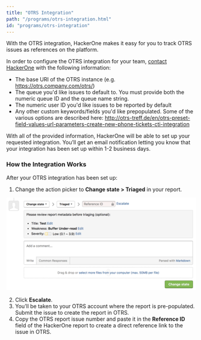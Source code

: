 ```yaml
---
title: "OTRS Integration"
path: "/programs/otrs-integration.html"
id: "programs/otrs-integration"
---
```


With the OTRS integration, HackerOne makes it easy for you to track OTRS issues as references on the platform.

In order to configure the OTRS integration for your team, [contact HackerOne](https://support.hackerone.com/hc/en-us/requests/new) with the following information:   

- The base URI of the OTRS instance (e.g. https://otrs.company.com/otrs/)
- The queue you'd like issues to default to. You must provide both the numeric queue ID and the queue name string.
- The numeric user ID you'd like issues to be reported by default
- Any other custom keywords/fields you'd like prepopulated. Some of the various options are described here: http://otrs-treff.de/en/otrs-preset-field-values-url-parameters-create-new-phone-tickets-cti-integration

With all of the provided information, HackerOne will be able to set up your requested integration. You’ll get an email notification letting you know that your integration has been set up within 1-2 business days.

### How the Integration Works
After your OTRS integration has been set up:
1. Change the action picker to **Change state > Triaged** in your report.

![integrations](./images/integrations.png)

2. Click **Escalate**.
3. You’ll be taken to your OTRS account where the report is pre-populated. Submit the issue to create the report in OTRS.
4. Copy the OTRS report issue number and paste it in the **Reference ID** field of the HackerOne report to create a direct reference link to the issue in OTRS.  

